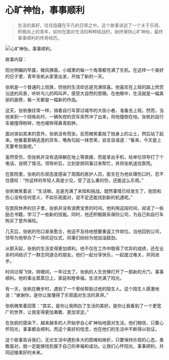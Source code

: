 # 心旷神怡，事事顺利

> 生活的美好，往往隐藏在平凡的日常之中。这个故事讲述了一个关于乐观、积极向上的青年，如何在面对生活的种种挑战时，始终保持心旷神怡，最终事事顺利的传奇经历。

![心旷神怡，事事顺利。 ](/images/a012b99bc5c14a329f96afb8738560d4.jpg)


故事内容：

阳光明媚的早晨，微风拂面，小城里的每一个角落都充满了生机。在这样一个美好的日子里，青年张帆从家里出发，开始了新的一天。

张帆是一个普通的上班族，但他的生活却总是充满惊喜。他喜欢在上班的路上欣赏沿途的风景，听听鸟儿的鸣叫声，感受大自然的恩赐。在他眼中，生活就是一幅美丽的画卷，每一天都是一幅新的作品。

这天，张帆像往常一样，骑着自行车穿过城市的大街小巷，准备去上班。然而，当他来到一个拐角处时，一辆失控的货车突然冲了出来，将他撞倒在地。张帆的自行车被撞得粉碎，他也被摔得鼻青脸肿。

面对突如其来的意外，张帆没有慌张，反而微笑着拍了拍身上的尘土，然后站了起来。他看着那辆逃逸的货车，嘴角勾起一抹苦笑，自言自语道：“看来，今天是上天要考验我呢。”

虽然受伤，但张帆并没有选择躺在地上等救援，而是拿出手机，给单位领导打了个电话，说明了情况。领导听后，立刻安排同事过来帮忙，并将张帆送往医院。

在医院里，张帆的乐观态度感染了周围的医护人员。医生在为他处理伤口时，忍不住感叹：“你这样的年轻人真是少见，受了这么重的伤，还能这么乐观。”

张帆微笑着说：“生活嘛，总是充满了未知和挑战。既然事情已经发生了，抱怨和伤心没有任何意义，不如乐观面对，说不定还能找到新的机遇呢。”

在医院休养的日子里，张帆并没有浪费宝贵的时间。他利用这段时间，阅读了一些励志书籍，学习了一些新的技能。同时，他还积极联系保险公司，为自己和自行车购买了意外保险。

几天后，张帆的伤口渐渐愈合，他迫不及待地想要重返工作岗位。当他回到公司，领导为他举办了一场欢迎仪式，同事们纷纷为他加油鼓劲。

从那天起，张帆的生活变得更加顺利。他不仅在工作中取得了优异的成绩，还在业余时间结识了一群志同道合的朋友。他们一起分享快乐，一起度过难关，共同进步。

时间过得飞快，转眼间，一年过去了。张帆的人生仿佛打开了一扇新的大门，事事顺利。他的事业蒸蒸日上，家庭和睦幸福，生活充满了阳光。

有一天，张帆在散步时，遇到了一个曾经帮助过他的陌生人。这个陌生人感激地说：“谢谢你，是你让我懂得了乐观面对生活的真谛。”

张帆微笑着回答：“其实，是你让我明白了生活的美好。是你让我看到了一个更宽广的世界，让我变得更加勇敢、更加坚定。”

在张帆的感染下，越来越多的人开始学会心旷神怡地面对生活。他们相信，只要心怀阳光，事事都会顺利。而这个美好的信念，也在他们的生活中不断得以验证。

这个故事告诉我们，无论生活中遇到多大的困难和挫折，只要保持乐观的心态，勇敢面对，就一定能够找到属于自己的幸福和成功。让我们心怀阳光，事事顺利，共同迎接美好的未来。